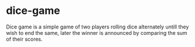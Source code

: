# dice-game
Dice game is a simple game of two players rolling dice alternately untill they wish to end the same,
later the winner is announced by comparing the sum of their scores.
